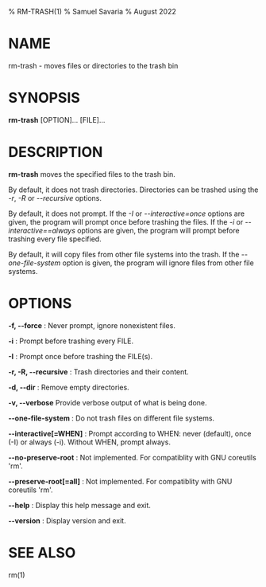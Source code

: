% RM-TRASH(1)
% Samuel Savaria
% August 2022

# NAME
rm-trash - moves files or directories to the trash bin

# SYNOPSIS
**rm-trash** [OPTION]... [FILE]...

# DESCRIPTION
**rm-trash** moves the specified files to the trash bin.

By default, it does not trash directories. Directories can be trashed using the *-r*, *-R* or *--recursive* options.

By default, it does not prompt. If the *-I* or *--interactive=once* options are given, the program will prompt once before trashing the files. If the *-i* or *--interactive==always* options are given, the program will prompt before trashing every file specified.

By default, it will copy files from other file systems into the trash. If the *--one-file-system* option is given, the program will ignore files from other file systems.

# OPTIONS
**-f, --force**
: Never prompt, ignore nonexistent files.

**-i**
: Prompt before trashing every FILE.

**-I**
: Prompt once before trashing the FILE(s).

**-r, -R, --recursive**
: Trash directories and their content.

**-d, --dir**
: Remove empty directories.

**-v, --verbose**
Provide verbose output of what is being done.


**--one-file-system**
: Do not trash files on different file systems.

**--interactive[=WHEN]**
: Prompt according to WHEN: never (default), once (-I) or always (-i). Without WHEN, prompt always.


**--no-preserve-root**
: Not implemented. For compatiblity with GNU coreutils 'rm'.

**--preserve-root[=all]**
: Not implemented. For compatiblity with GNU coreutils 'rm'.


**--help**
: Display this help message and exit.

**--version**
: Display version and exit.

# SEE ALSO
rm(1)